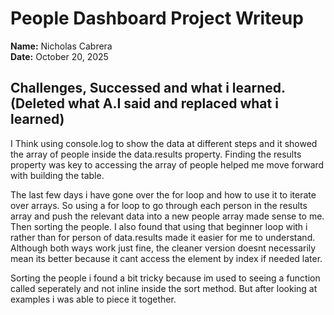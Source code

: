 # People Dashboard Project Writeup

**Name:** Nicholas Cabrera  
**Date:** October 20, 2025

## Challenges, Successed and what i learned. (Deleted what A.I said and replaced what i learned)
 I Think using console.log to show the data at different steps and it showed the array
of people inside the data.results property. Finding the results property was key to
 accessing the array of people helped me move forward with building the table. 

The last few days i have gone over the for loop and how to use it to iterate over
arrays. So using a for loop to go through each person in the results array and push
the relevant data into a new people array made sense to me. Then sorting the people. 
I also found that using that beginner loop with i rather than for person of data.results
made it easier for me to understand. Although both ways work just fine, the cleaner version 
doesnt necessarily mean its better because it cant access the element by index if needed later.

Sorting the people i found a bit tricky because im used to seeing a function called seperately
and not inline inside the sort method. But after looking at examples i was able to piece it together.